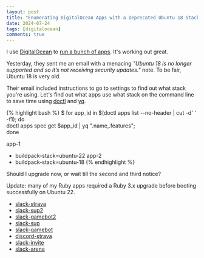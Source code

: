 ```yaml
---
layout: post
title: "Enumerating DigitalOcean Apps with a Deprecated Ubuntu 18 Stack"
date: 2024-07-24
tags: [digitalocean]
comments: true
---
```

I use [DigitalOcean](https://m.do.co/c/5b26011f9a9b) to [run a bunch of apps](https://code.dblock.org/2023/01/15/migrating-from-dokku-to-digital-ocean-apps.html). It's working out great. 

Yesterday, they sent me an email with a menacing _"Ubuntu 18 is no longer supported and so it’s not receiving security updates."_ note. To be fair, Ubuntu 18 is very old.

Their email included instructions to go to settings to find out what stack you're using. Let's find out what apps use what stack on the command line to save time using [doctl](https://docs.digitalocean.com/reference/doctl/) and [yq](https://github.com/mikefarah/yq).

{% highlight bash %}
$ for app_id in $(doctl apps list --no-header | cut -d' ' -f1); do \
    doctl apps spec get $app_id | yq ".name,.features"; \
    done

app-1
- buildpack-stack=ubuntu-22
app-2
- buildpack-stack=ubuntu-18
{% endhighlight %}

Should I upgrade now, or wait till the second and third notice?

Update: many of my Ruby apps required a Ruby 3.x upgrade before booting successfully on Ubuntu 22.

* [slack-strava](https://github.com/dblock/slack-strava/compare/55ccd64e130d504277b3522af1b72ae70e797cd7..5a595b2ba1c736d52a7b4f936585b2ce2deb4230)
* [slack-sup2](https://github.com/dblock/slack-sup2/commit/5bf423375cd9e390a76d7a1fdf828edbaabe46b5)
* [slack-gamebot2](https://github.com/dblock/slack-gamebot2/commit/60fae7d9bbf124b19b78a3826182e6bc9357ae93)
* [slack-sup](https://github.com/dblock/slack-sup/compare/26f22ee0488164f16394aae49faedd4906d01978..eb00159ba2200837f5e118f1b0390a18b6796d77)
* [slack-gamebot](https://github.com/dblock/slack-gamebot/commit/aac22e8cf02efc691906f4e397248283682b5ac9)
* [discord-strava](https://github.com/dblock/discord-strava/compare/bba2ce971e0142ff5e56c8244df79e9b3a3d160b..db09ffe396e4ad4ee7cb42c16a4766cda7bbd70c)
* [slack-invite](https://github.com/vestris/slack-invite/commit/744ec76aedbcd0548ba93b57126db29abcd98686)
* [slack-arena](https://github.com/dblock/slack-arena/commit/d08efa5d4913c22e40aec4ee6d03472002306877)